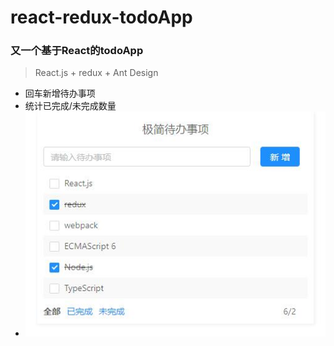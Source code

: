 # react-redux-todoApp
### 又一个基于React的todoApp

> React.js + redux + Ant Design

* 回车新增待办事项
* 统计已完成/未完成数量
* 
  ![极简待办事项](screen.jpg)